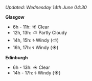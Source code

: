 *Updated: Wednesday 14th June 04:30*

**Glasgow**

* 6h - 11h: :sunny: Clear
* 12h, 13h: :partly_sunny: Partly Cloudy
* 14h, 15h: :cyclone: Windy (:partly_sunny:)
* 16h, 17h: :cyclone: Windy (:sunny:)

**Edinburgh**

* 6h - 13h: :sunny: Clear
* 14h - 17h: :cyclone: Windy (:sunny:)
